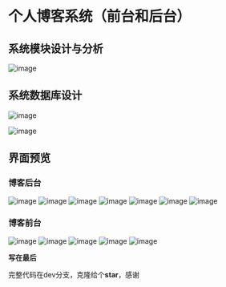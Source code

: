 # 个人博客系统（前台和后台）

## 系统模块设计与分析
![image](https://user-images.githubusercontent.com/50196696/170667052-5070c538-23d4-418f-8cdd-f88f84e8459a.png)

## 系统数据库设计
![image](https://user-images.githubusercontent.com/50196696/170667251-690efb65-b721-49f2-87bd-994226c8d703.png)

![image](https://user-images.githubusercontent.com/50196696/170667264-3874b8ee-2035-4b19-b2cc-b291ed5af016.png)

## 界面预览
### 博客后台
![image](https://user-images.githubusercontent.com/50196696/170667425-08382aa3-9fc0-4999-b080-f99ddc78a8c9.png)
![image](https://user-images.githubusercontent.com/50196696/170667449-a73bb8e8-75d4-4dec-8e1a-7faba2122647.png)
![image](https://user-images.githubusercontent.com/50196696/170667471-6eba7330-4d9c-4e02-a218-b158642e9920.png)
![image](https://user-images.githubusercontent.com/50196696/170667475-b530a016-a064-4784-a40b-e2ad54dc2465.png)
![image](https://user-images.githubusercontent.com/50196696/170667515-21c955ca-552a-4faa-8f7a-5b2915c0dcec.png)
![image](https://user-images.githubusercontent.com/50196696/170667526-c49d6dcb-d90a-4bb9-a343-3a1cf1467c40.png)
![image](https://user-images.githubusercontent.com/50196696/170667538-952ccf96-3783-47d1-a25a-6514b6d22e73.png)

### 博客前台
![image](https://user-images.githubusercontent.com/50196696/170667959-3470f559-e923-410e-8515-c42688608d2c.png)
![image](https://user-images.githubusercontent.com/50196696/170667971-1bbc5dc1-50bc-4654-bc38-05db3c9faa1c.png)
![image](https://user-images.githubusercontent.com/50196696/170668017-f5b1523d-f6b9-42c1-93b0-d964315bb18b.png)
![image](https://user-images.githubusercontent.com/50196696/170668026-8cae7d04-21f6-4d28-b605-ee12cbe499bf.png)
![image](https://user-images.githubusercontent.com/50196696/170667993-a07c41eb-405f-471e-9512-050ca29db09f.png)

**写在最后**

完整代码在dev分支，克隆给个**star**，感谢
